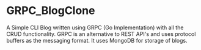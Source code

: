 # GRPC_BlogClone
A Simple CLI Blog written using GRPC (Go Implementation) with all the CRUD functionality.
GRPC is an alternative to REST API's and uses protocol buffers as the messaging format. It uses MongoDB for storage of blogs.
